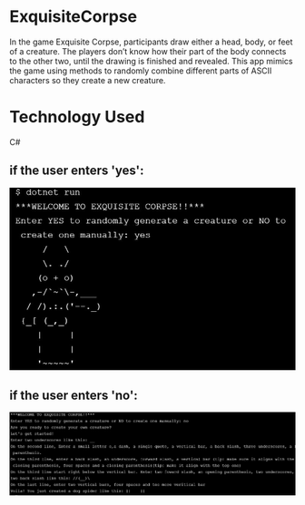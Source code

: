 # ExquisiteCorpse
In the game Exquisite Corpse, participants draw either a head, body, or feet of a creature. The players don’t know how their part of the body connects to the other two, until the drawing is finished and revealed. This app mimics the game using methods to randomly combine different parts of ASCII characters so they create a new creature.

# Technology Used
C#

## if the user enters 'yes':
![](img1.JPG)

## if the user enters 'no':
![](img2.JPG)


